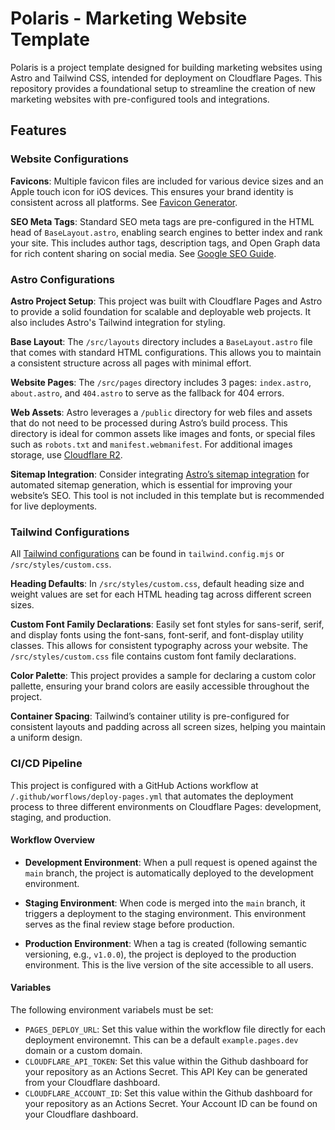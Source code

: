 # Polaris - Marketing Website Template

Polaris is a project template designed for building marketing websites using Astro and Tailwind CSS, intended for deployment on Cloudflare Pages. This repository provides a foundational setup to streamline the creation of new marketing websites with pre-configured tools and integrations.

## Features

### Website Configurations

**Favicons**: Multiple favicon files are included for various device sizes and an Apple touch icon for iOS devices. This ensures your brand identity is consistent across all platforms. See [Favicon Generator](https://favicon.io).

**SEO Meta Tags**: Standard SEO meta tags are pre-configured in the HTML head of `BaseLayout.astro`, enabling search engines to better index and rank your site. This includes author tags, description tags, and Open Graph data for rich content sharing on social media. See [Google SEO Guide](https://developers.google.com/search/docs/fundamentals/seo-starter-guide).

### Astro Configurations

**Astro Project Setup**: This project was built with Cloudflare Pages and Astro to provide a solid foundation for scalable and deployable web projects. It also includes Astro's Tailwind integration for styling.

**Base Layout**: The `/src/layouts` directory includes a `BaseLayout.astro` file that comes with standard HTML configurations. This allows you to maintain a consistent structure across all pages with minimal effort.

**Website Pages**: The `/src/pages` directory includes 3 pages: `index.astro`, `about.astro`, and `404.astro` to serve as the fallback for 404 errors.

**Web Assets**: Astro leverages a `/public` directory for web files and assets that do not need to be processed during Astro’s build process. This directory is ideal for common assets like images and fonts, or special files such as `robots.txt` and `manifest.webmanifest`. For additional images storage, use [Cloudflare R2](https://developers.cloudflare.com/r2/).

**Sitemap Integration**: Consider integrating [Astro’s sitemap integration](https://docs.astro.build/en/guides/integrations-guide/sitemap/) for automated sitemap generation, which is essential for improving your website’s SEO. This tool is not included in this template but is recommended for live deployments.

### Tailwind Configurations

All [Tailwind configurations](https://tailwindcss.com/docs/configuration) can be found in `tailwind.config.mjs` or `/src/styles/custom.css`.

**Heading Defaults**: In `/src/styles/custom.css`, default heading size and weight values are set for each HTML heading tag across different screen sizes.

**Custom Font Family Declarations**: Easily set font styles for sans-serif, serif, and display fonts using the font-sans, font-serif, and font-display utility classes. This allows for consistent typography across your website. The `/src/styles/custom.css` file contains custom font family declarations.

**Color Palette**: This project provides a sample for declaring a custom color pallette, ensuring your brand colors are easily accessible throughout the project.

**Container Spacing**: Tailwind’s container utility is pre-configured for consistent layouts and padding across all screen sizes, helping you maintain a uniform design.

### CI/CD Pipeline

This project is configured with a GitHub Actions workflow at `/.github/worflows/deploy-pages.yml` that automates the deployment process to three different environments on Cloudflare Pages: development, staging, and production.

#### Workflow Overview

- **Development Environment**: When a pull request is opened against the `main` branch, the project is automatically deployed to the development environment.

- **Staging Environment**: When code is merged into the `main` branch, it triggers a deployment to the staging environment. This environment serves as the final review stage before production.

- **Production Environment**: When a tag is created (following semantic versioning, e.g., `v1.0.0`), the project is deployed to the production environment. This is the live version of the site accessible to all users.

#### Variables

The following environment variabels must be set:

- `PAGES_DEPLOY_URL`: Set this value within the workflow file directly for each deployment environemnt. This can be a default `example.pages.dev` domain or a custom domain.
- `CLOUDFLARE_API_TOKEN`: Set this value within the Github dashboard for your repository as an Actions Secret. This API Key can be generated from your Cloudflare dashboard.
- `CLOUDFLARE_ACCOUNT_ID`:  Set this value within the Github dashboard for your repository as an Actions Secret. Your Account ID can be found on your Cloudflare dashboard.
